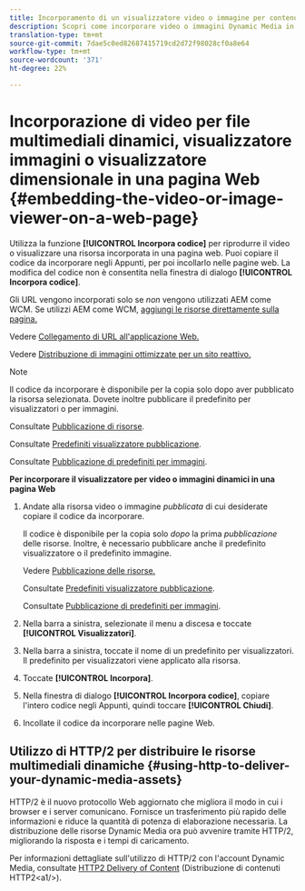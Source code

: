 ```yaml
---
title: Incorporamento di un visualizzatore video o immagine per contenuti multimediali dinamici in una pagina Web
description: Scopri come incorporare video o immagini Dynamic Media in una pagina Web
translation-type: tm+mt
source-git-commit: 7dae5c0ed82687415719cd2d72f98028cf0a8e64
workflow-type: tm+mt
source-wordcount: '371'
ht-degree: 22%

---
```



# Incorporazione di video per file multimediali dinamici, visualizzatore immagini o visualizzatore dimensionale in una pagina Web {#embedding-the-video-or-image-viewer-on-a-web-page}

Utilizza la funzione **[!UICONTROL Incorpora codice]** per riprodurre il video o visualizzare una risorsa incorporata in una pagina web. Puoi copiare il codice da incorporare negli Appunti, per poi incollarlo nelle pagine web. La modifica del codice non è consentita nella finestra di dialogo **[!UICONTROL Incorpora codice]**.

Gli URL vengono incorporati solo se _non_ vengono utilizzati AEM come WCM. Se utilizzi AEM come WCM, [aggiungi le risorse direttamente sulla pagina.](adding-dynamic-media-assets-to-pages.md)

Vedere [Collegamento di URL all&#39;applicazione Web.](linking-urls-to-yourwebapplication.md)

Vedere [Distribuzione di immagini ottimizzate per un sito reattivo.](responsive-site.md)

>[!NOTE]
>
>Il codice da incorporare è disponibile per la copia solo dopo aver pubblicato la risorsa selezionata. Dovete inoltre pubblicare il predefinito per visualizzatori o per immagini.
>
>Consultate [Pubblicazione di risorse](publishing-dynamicmedia-assets.md).
>
>Consultate [Predefiniti visualizzatore pubblicazione](managing-viewer-presets.md#publishing-viewer-presets).
>
>Consultate [Pubblicazione di predefiniti per immagini](managing-image-presets.md#publishing-image-presets).

**Per incorporare il visualizzatore per video o immagini dinamici in una pagina Web**

1. Andate alla risorsa video o immagine *pubblicata* di cui desiderate copiare il codice da incorporare.

   Il codice è disponibile per la copia solo *dopo* la prima *pubblicazione* delle risorse. Inoltre, è necessario pubblicare anche il predefinito visualizzatore o il predefinito immagine.

   Vedere [Pubblicazione delle risorse.](publishing-dynamicmedia-assets.md)

   Consultate [Predefiniti visualizzatore pubblicazione](managing-viewer-presets.md#publishing-viewer-presets).

   Consultate [Pubblicazione di predefiniti per immagini](managing-image-presets.md#publishing-image-presets).

1. Nella barra a sinistra, selezionate il menu a discesa e toccate **[!UICONTROL Visualizzatori]**.
1. Nella barra a sinistra, toccate il nome di un predefinito per visualizzatori. Il predefinito per visualizzatori viene applicato alla risorsa.
1. Toccate **[!UICONTROL Incorpora]**.
1. Nella finestra di dialogo **[!UICONTROL Incorpora codice]**, copiare l&#39;intero codice negli Appunti, quindi toccare **[!UICONTROL Chiudi]**.
1. Incollate il codice da incorporare nelle pagine Web.

## Utilizzo di HTTP/2 per distribuire le risorse multimediali dinamiche {#using-http-to-deliver-your-dynamic-media-assets}

HTTP/2 è il nuovo protocollo Web aggiornato che migliora il modo in cui i browser e i server comunicano. Fornisce un trasferimento più rapido delle informazioni e riduce la quantità di potenza di elaborazione necessaria. La distribuzione delle risorse Dynamic Media ora può avvenire tramite HTTP/2, migliorando la risposta e i tempi di caricamento.

Per informazioni dettagliate sull&#39;utilizzo di HTTP/2 con l&#39;account Dynamic Media, consultate [HTTP2 Delivery of Content](http2faq.md) (Distribuzione di contenuti HTTP2&lt;a1/>).
